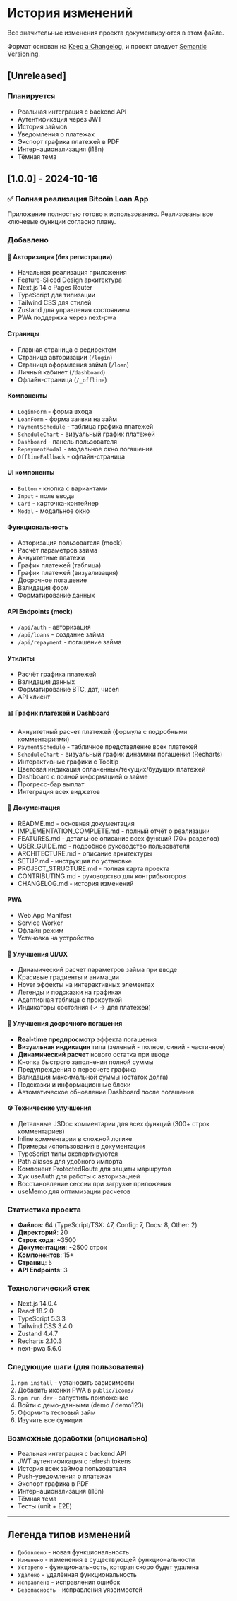 # История изменений

Все значительные изменения проекта документируются в этом файле.

Формат основан на [Keep a Changelog](https://keepachangelog.com/ru/1.0.0/),
и проект следует [Semantic Versioning](https://semver.org/lang/ru/).

## [Unreleased]

### Планируется
- Реальная интеграция с backend API
- Аутентификация через JWT
- История займов
- Уведомления о платежах
- Экспорт графика платежей в PDF
- Интернационализация (i18n)
- Тёмная тема

## [1.0.0] - 2024-10-16

### ✅ Полная реализация Bitcoin Loan App

Приложение полностью готово к использованию. Реализованы все ключевые функции согласно плану.

### Добавлено

#### 🔐 Авторизация (без регистрации)
- Начальная реализация приложения
- Feature-Sliced Design архитектура
- Next.js 14 с Pages Router
- TypeScript для типизации
- Tailwind CSS для стилей
- Zustand для управления состоянием
- PWA поддержка через next-pwa

#### Страницы
- Главная страница с редиректом
- Страница авторизации (`/login`)
- Страница оформления займа (`/loan`)
- Личный кабинет (`/dashboard`)
- Офлайн-страница (`/_offline`)

#### Компоненты
- `LoginForm` - форма входа
- `LoanForm` - форма заявки на займ
- `PaymentSchedule` - таблица графика платежей
- `ScheduleChart` - визуальный график платежей
- `Dashboard` - панель пользователя
- `RepaymentModal` - модальное окно погашения
- `OfflineFallback` - офлайн-страница

#### UI компоненты
- `Button` - кнопка с вариантами
- `Input` - поле ввода
- `Card` - карточка-контейнер
- `Modal` - модальное окно

#### Функциональность
- Авторизация пользователя (mock)
- Расчёт параметров займа
- Аннуитетные платежи
- График платежей (таблица)
- График платежей (визуализация)
- Досрочное погашение
- Валидация форм
- Форматирование данных

#### API Endpoints (mock)
- `/api/auth` - авторизация
- `/api/loans` - создание займа
- `/api/repayment` - погашение займа

#### Утилиты
- Расчёт графика платежей
- Валидация данных
- Форматирование BTC, дат, чисел
- API клиент

#### 📊 График платежей и Dashboard
- Аннуитетный расчет платежей (формула с подробными комментариями)
- `PaymentSchedule` - табличное представление всех платежей
- `ScheduleChart` - визуальный график динамики погашения (Recharts)
- Интерактивные графики с Tooltip
- Цветовая индикация оплаченных/текущих/будущих платежей
- Dashboard с полной информацией о займе
- Прогресс-бар выплат
- Интеграция всех виджетов

#### 📝 Документация
- README.md - основная документация
- IMPLEMENTATION_COMPLETE.md - полный отчёт о реализации
- FEATURES.md - детальное описание всех функций (70+ разделов)
- USER_GUIDE.md - подробное руководство пользователя
- ARCHITECTURE.md - описание архитектуры
- SETUP.md - инструкция по установке
- PROJECT_STRUCTURE.md - полная карта проекта
- CONTRIBUTING.md - руководство для контрибьюторов
- CHANGELOG.md - история изменений

#### PWA
- Web App Manifest
- Service Worker
- Офлайн режим
- Установка на устройство

#### 🎨 Улучшения UI/UX
- Динамический расчет параметров займа при вводе
- Красивые градиенты и анимации
- Hover эффекты на интерактивных элементах
- Легенды и подсказки на графиках
- Адаптивная таблица с прокруткой
- Индикаторы состояния (✓ → для платежей)

#### 💸 Улучшения досрочного погашения
- **Real-time предпросмотр** эффекта погашения
- **Визуальная индикация** типа (зеленый - полное, синий - частичное)
- **Динамический расчет** нового остатка при вводе
- Кнопка быстрого заполнения полной суммы
- Предупреждения о пересчете графика
- Валидация максимальной суммы (остаток долга)
- Подсказки и информационные блоки
- Автоматическое обновление Dashboard после погашения

#### ⚙️ Технические улучшения
- Детальные JSDoc комментарии для всех функций (300+ строк комментариев)
- Inline комментарии в сложной логике
- Примеры использования в документации
- TypeScript типы экспортируются
- Path aliases для удобного импорта
- Компонент ProtectedRoute для защиты маршрутов
- Хук useAuth для работы с авторизацией
- Восстановление сессии при загрузке приложения
- useMemo для оптимизации расчетов

### Статистика проекта
- **Файлов**: 64 (TypeScript/TSX: 47, Config: 7, Docs: 8, Other: 2)
- **Директорий**: 20
- **Строк кода**: ~3500
- **Документации**: ~2500 строк
- **Компонентов**: 15+
- **Страниц**: 5
- **API Endpoints**: 3

### Технологический стек
- Next.js 14.0.4
- React 18.2.0
- TypeScript 5.3.3
- Tailwind CSS 3.4.0
- Zustand 4.4.7
- Recharts 2.10.3
- next-pwa 5.6.0

### Следующие шаги (для пользователя)
1. `npm install` - установить зависимости
2. Добавить иконки PWA в `public/icons/`
3. `npm run dev` - запустить приложение
4. Войти с демо-данными (demo / demo123)
5. Оформить тестовый займ
6. Изучить все функции

### Возможные доработки (опционально)
- Реальная интеграция с backend API
- JWT аутентификация с refresh tokens
- История всех займов пользователя
- Push-уведомления о платежах
- Экспорт графика в PDF
- Интернационализация (i18n)
- Тёмная тема
- Тесты (unit + E2E)

---

## Легенда типов изменений

- `Добавлено` - новая функциональность
- `Изменено` - изменения в существующей функциональности
- `Устарело` - функциональность, которая скоро будет удалена
- `Удалено` - удалённая функциональность
- `Исправлено` - исправления ошибок
- `Безопасность` - исправления уязвимостей

